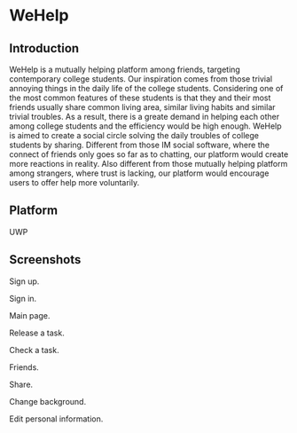 # WeHelp

## Introduction
WeHelp is a mutually helping platform among friends, targeting contemporary college students. Our inspiration comes from those trivial annoying things in the daily life of the college students. Considering one of the most common features of these students is that they and their most friends usually share common living area, similar living habits and similar trivial troubles. As a result, there is a greate demand in helping each other among college students and the efficiency would be high enough. WeHelp is aimed to create a social circle solving the daily troubles of college students by sharing. Different from those IM social software, where the connect of friends only goes so far as to chatting, our platform would create more reactions in reality. Also different from those mutually helping platform among strangers, where trust is lacking, our platform would encourage users to offer help more voluntarily.

## Platform

UWP

## Screenshots

Sign up.
[](https://raw.githubusercontent.com/controny/WeHelp/master/doc/screenshots/register.png)

Sign in.
[](https://raw.githubusercontent.com/controny/WeHelp/master/doc/screenshots/login.png)

Main page.
[](https://raw.githubusercontent.com/controny/WeHelp/master/doc/screenshots/main.png)

Release a task.
[](https://raw.githubusercontent.com/controny/WeHelp/master/doc/screenshots/release.png)
[](https://raw.githubusercontent.com/controny/WeHelp/master/doc/screenshots/release2.png)

Check a task.
[](https://raw.githubusercontent.com/controny/WeHelp/master/doc/screenshots/check.png)
[](https://raw.githubusercontent.com/controny/WeHelp/master/doc/screenshots/check2.png)

Friends.
[](https://raw.githubusercontent.com/controny/WeHelp/master/doc/screenshots/friends.png)

Share.
[](https://raw.githubusercontent.com/controny/WeHelp/master/doc/screenshots/share.png)
[](https://raw.githubusercontent.com/controny/WeHelp/master/doc/screenshots/share2.png)

Change background.
[](https://raw.githubusercontent.com/controny/WeHelp/master/doc/screenshots/change_bg.png)

Edit personal information.
[](https://raw.githubusercontent.com/controny/WeHelp/master/doc/screenshots/edit_info.png)
